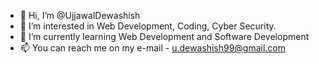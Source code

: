 - 👋 Hi, I’m @UjjawalDewashish
- 👀 I’m interested in Web Development, Coding, Cyber Security.
- 🌱 I’m currently learning Web Development and Software Development
- 📫 You can reach me on my e-mail - u.dewashish99@gmail.com

<!---
UjjawalDewashish/UjjawalDewashish is a ✨ special ✨ repository because its `README.md` (this file) appears on your GitHub profile.
You can click the Preview link to take a look at your changes.
--->
